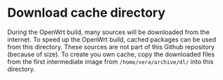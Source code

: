 # Download cache directory

During the OpenWrt build, many sources will be downloaded from the internet.
To speed up the OpenWrt build, cached packages can be used from this directory.
These sources are not part of this Github repository (because of size).
To create you own cache, copy the downloaded files from the first intermediate image from `/home/vera/archive/dl/` into this directory.
